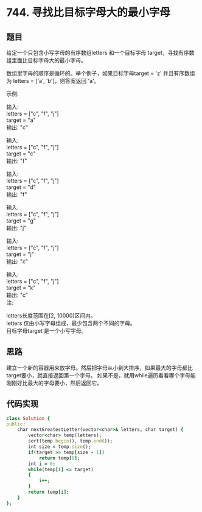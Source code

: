 # 744. 寻找比目标字母大的最小字母
## 题目
给定一个只包含小写字母的有序数组letters 和一个目标字母 target，寻找有序数组里面比目标字母大的最小字母。  

数组里字母的顺序是循环的。举个例子，如果目标字母target = 'z' 并且有序数组为 letters = ['a', 'b']，则答案返回 'a'。  

示例:  

输入:  
letters = ["c", "f", "j"]  
target = "a"  
输出: "c"  

输入:  
letters = ["c", "f", "j"]  
target = "c"  
输出: "f"  

输入:  
letters = ["c", "f", "j"]  
target = "d"  
输出: "f"  

输入:  
letters = ["c", "f", "j"]  
target = "g"  
输出: "j"  

输入:  
letters = ["c", "f", "j"]  
target = "j"  
输出: "c"  

输入:  
letters = ["c", "f", "j"]  
target = "k"  
输出: "c"  
注:  

letters长度范围在[2, 10000]区间内。  
letters 仅由小写字母组成，最少包含两个不同的字母。  
目标字母target 是一个小写字母。  
## 思路
建立一个新的容器用来放字母。然后把字母从小到大排序，如果最大的字母都比target要小，就直接返回第一个字母。
如果不是，就用while遍历看看哪个字母能刚刚好比最大的字母要小，然后返回它。
## 代码实现
```ruby
class Solution {
public:
    char nextGreatestLetter(vector<char>& letters, char target) {
        vector<char> temp(letters);
        sort(temp.begin(), temp.end());
        int size = temp.size();
        if(target >= temp[size - 1])
            return temp[0];
        int i = 0;
        while(temp[i] <= target)
        {
            i++;
        }
        return temp[i];
    }
};
```
